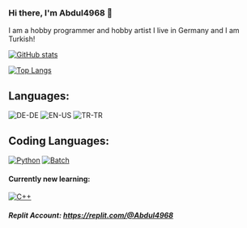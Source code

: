 ### Hi there, I'm Abdul4968 👋
I am a hobby programmer and hobby artist
I live in Germany and I am Turkish!

[![GitHub stats](https://github-readme-stats.vercel.app/api?username=Abdul4968&show_icons=true&layout=compact&theme=dark)](https://github.com/Abdul4968)

[![Top Langs](https://github-readme-stats.vercel.app/api/top-langs/?username=Abdul4968&layout=compact&theme=dark)](https://github.com/Abdul4968)

## Languages:
![DE-DE](https://upload.wikimedia.org/wikipedia/en/thumb/b/ba/Flag_of_Germany.svg/125px-Flag_of_Germany.svg.png)
![EN-US](https://upload.wikimedia.org/wikipedia/en/thumb/a/a4/Flag_of_the_United_States.svg/125px-Flag_of_the_United_States.svg.png)
![TR-TR](https://upload.wikimedia.org/wikipedia/commons/thumb/b/b4/Flag_of_Turkey.svg/125px-Flag_of_Turkey.svg.png)

## Coding Languages:
[![Python][python-badge]][python-link] [![Batch][batch-badge]][batch-link]
#### Currently new learning:
[![C++][c++-badge]][c++-link]

##### Replit Account: https://replit.com/@Abdul4968


<!--
[![][-badge]][-link]

[-badge]: 
[-link]: 
-->

[python-badge]: https://img.shields.io/badge/-Python-blue?style=for-the-badge&logo=python&logoColor=yellow
[python-link]: https://www.python.org/

[batch-badge]: https://img.shields.io/badge/-Batch_script-black?style=for-the-badge&logo=Windows%20Terminal
[batch-link]: https://www.tutorialspoint.com/batch_script/index.htm

[c++-badge]: https://img.shields.io/badge/-C++-lightblue?style=for-the-badge&logo=cplusplus&logoColor=00599C
[c++-link]: https://cplusplus.com/
